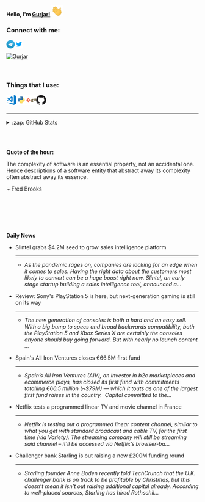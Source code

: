 #### Hello, I'm [Gurjar!](https://GurjarKing.github.io) <img src="https://raw.githubusercontent.com/ABSphreak/ABSphreak/master/gifs/Hi.gif" width="30px"></h2>


### Connect with me:

[<img align="left" alt="Gurjar | Telegram" width="22px" src="https://raw.githubusercontent.com/github/explore/80688e429a7d4ef2fca1e82350fe8e3517d3494d/topics/telegram/telegram.png" />][Telegram]
[<img align="left" alt="Gurjar | Twitter" width="22px" src="https://raw.githubusercontent.com/github/explore/80688e429a7d4ef2fca1e82350fe8e3517d3494d/topics/twitter/twitter.png" />][Twitter]
<br >
<br >
<a href="https://github.com/GurjarKing"><img src="https://komarev.com/ghpvc/?username=GurjarKing" alt="Gurjar" /></a> <br />
<br />
<br />
<!-- <br >

![](https://visitor-badge.glitch.me/badge?page_id=GurjarKing)

<br /> -->

### Things that I use:

[<img align="left" alt="Visual Studio Code" width="26px" src="https://raw.githubusercontent.com/github/explore/80688e429a7d4ef2fca1e82350fe8e3517d3494d/topics/visual-studio-code/visual-studio-code.png" />][VSCode]
[<img align="left" alt="Python" width="26px" src="https://raw.githubusercontent.com/github/explore/80688e429a7d4ef2fca1e82350fe8e3517d3494d/topics/python/python.png" />][Python]
[<img align="left" alt="Git" width="26px" src="https://raw.githubusercontent.com/github/explore/80688e429a7d4ef2fca1e82350fe8e3517d3494d/topics/git/git.png" />][Git]
[<img align="left" alt="GitHub" width="26px" src="https://raw.githubusercontent.com/github/explore/78df643247d429f6cc873026c0622819ad797942/topics/github/github.png" />][Github]

<br />
<br />

---
<details>
  <summary>:zap: GitHub Stats</summary>

<img align="left" alt="Gurjar's Github Stats" src="https://github-readme-stats.vercel.app/api?username=GurjarKing&show_icons=true&hide_border=true&count_private=true&include_all_commit=true&theme=algolia" />

</details>

<!-- ### 🔔 My latest tweet
<a href="https://twitter.com/Gurjar_King43" target="_blank">
	<img src="https://github.com/GurjarKing/GurjarKing/raw/master/tweet.png" width="70%" align="center" alt="Click to view on Twitter" title="My latest tweet, as an image"/>
</a> -->
<br>

<pre>

</pre>

**Quote of the hour:**

The complexity of software is an essential property, not an accidental one. Hence descriptions of a software entity that abstract away its complexity often abstract away its essence.

~ Fred Brooks
<pre>

</pre>
<br>
<pre>


</pre>
<strong>Daily News</strong>
  
  - Slintel grabs $4.2M seed to grow sales intelligence platform
     <hr/>
     
      - *As the pandemic rages on, companies are looking for an edge when it comes to sales. Having the right data about the customers most likely to convert can be a huge boost right now. Slintel, an early stage startup building a sales intelligence tool, announced a…*
     
  - Review: Sony's PlayStation 5 is here, but next-generation gaming is still on its way
      <hr/>
      
      - *The new generation of consoles is both a hard and an easy sell. With a big bump to specs and broad backwards compatibility, both the PlayStation 5 and Xbox Series X are certainly the consoles anyone should buy going forward. But with nearly no launch content …*
      
  - Spain's All Iron Ventures closes €66.5M first fund
      <hr/>
      
      - *Spain’s All Iron Ventures (AIV), an investor in b2c marketplaces and ecommerce plays, has closed its first fund with commitments totalling €66.5 million (~$79M) — which it touts as one of the largest first fund raises in the country.  Capital committed to the…*
      
  - Netflix tests a programmed linear TV and movie channel in France
      <hr/>
      
      - *Netflix is testing out a programmed linear content channel, similar to what you get with standard broadcast and cable TV, for the first time (via Variety). The streaming company will still be streaming said channel – it’ll be accessed via Netflix’s browser-ba…*
       
  - Challenger bank Starling is out raising a new £200M funding round
      <hr/>
       
       - *Starling founder Anne Boden recently told TechCrunch that the U.K. challenger bank is on track to be profitable by Christmas, but this doesn’t mean it isn’t out raising additional capital already. According to well-placed sources, Starling has hired Rothschil…*
      

<br />

[VSCode]: https://code.visualstudio.com/
[Python]: https://www.python.org/
[Git]: https://git-scm.com/
[Github]: https://github.com/
[Telegram]: https://t.me/Gurjar_King/
[Twitter]: https://twitter.com/Gurjar_King43/
